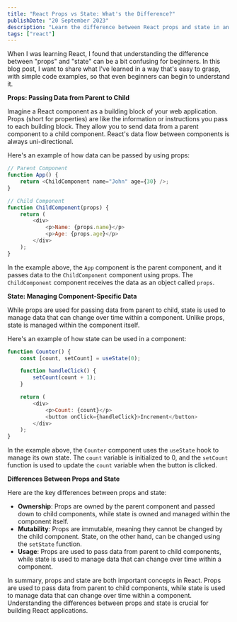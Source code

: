 ```yaml
---
title: "React Props vs State: What's the Difference?"
publishDate: "20 September 2023"
description: "Learn the difference between React props and state in an easy-to-understand way."
tags: ["react"]
---
```


When I was learning React, I found that understanding the difference between "props" and "state" can be a bit confusing for beginners. In this blog post, I want to share what I've learned in a way that's easy to grasp, with simple code examples, so that even beginners can begin to understand it.

**Props: Passing Data from Parent to Child**

Imagine a React component as a building block of your web application. Props (short for properties) are like the information or instructions you pass to each building block. They allow you to send data from a parent component to a child component. React's data flow between components is always uni-directional.

Here's an example of how data can be passed by using props:

```javascript
// Parent Component
function App() {
	return <ChildComponent name="John" age={30} />;
}

// Child Component
function ChildComponent(props) {
	return (
		<div>
			<p>Name: {props.name}</p>
			<p>Age: {props.age}</p>
		</div>
	);
}
```

In the example above, the `App` component is the parent component, and it passes data to the `ChildComponent` component using props. The `ChildComponent` component receives the data as an object called `props`.

**State: Managing Component-Specific Data**

While props are used for passing data from parent to child, state is used to manage data that can change over time within a component. Unlike props, state is managed within the component itself.

Here's an example of how state can be used in a component:

```javascript
function Counter() {
	const [count, setCount] = useState(0);

	function handleClick() {
		setCount(count + 1);
	}

	return (
		<div>
			<p>Count: {count}</p>
			<button onClick={handleClick}>Increment</button>
		</div>
	);
}
```

In the example above, the `Counter` component uses the `useState` hook to manage its own state. The `count` variable is initialized to 0, and the `setCount` function is used to update the `count` variable when the button is clicked.

**Differences Between Props and State**

Here are the key differences between props and state:

- **Ownership**: Props are owned by the parent component and passed down to child components, while state is owned and managed within the component itself.
- **Mutability**: Props are immutable, meaning they cannot be changed by the child component. State, on the other hand, can be changed using the `setState` function.
- **Usage**: Props are used to pass data from parent to child components, while state is used to manage data that can change over time within a component.

In summary, props and state are both important concepts in React. Props are used to pass data from parent to child components, while state is used to manage data that can change over time within a component. Understanding the differences between props and state is crucial for building React applications.
